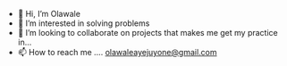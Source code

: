 - 👋 Hi, I’m Olawale
- 👀 I’m interested in solving problems 
- 💞️ I’m looking to collaborate on projects that makes me get my practice in...
- 📫 How to reach me .... olawaleayejuyone@gmail.com

<!---
walethesolution/walethesolution is a ✨ special ✨ repository because its `README.md` (this file) appears on your GitHub profile.
You can click the Preview link to take a look at your changes.
--->
